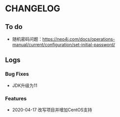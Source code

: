 # CHANGELOG

## To do

* 随机密码问题：https://neo4j.com/docs/operations-manual/current/configuration/set-initial-password/

## Logs


### Bug Fixes

* JDK升级为11

### Features

* 2020-04-17  改写项目并增加CentOS支持
